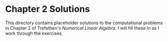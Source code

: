 # Chapter 2 Solutions  

This directory contains placeholder solutions to the computational problems in Chapter 2 of Trefethen's *Numerical Linear Algebra*. I will fill these in as I work through the exercises. 
